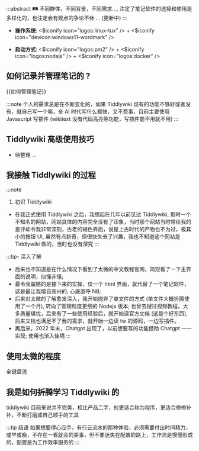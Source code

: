:::abstract
🛤️ 不同群体，不同背景，不同需求..., 注定了笔记软件的选择和使用是多样化的，也注定会有观点的争论不休 ... (更新中)
:::


* __操作系统__:  <$iconify icon="logos:linux-tux" /> + <$iconify icon="devicon:windows11-wordmark" />

* __启动方式__: <$iconify icon="logos:pm2" /> + <$iconify icon="logos:nodejs" /> + <$iconify icon="logos:docker" />


## 如何记录并管理笔记的 ?

{{如何管理笔记}}

:::note
个人的需求总是在不断变化的，如果 Tiddlywiki 现有的功能不够好或者没有，就自己写一个嘛，全 AI 时代写什么都快，又不费事，目前主要使用 Javascript 写插件 (wikitext 没有代码高亮等功能，写插件能不用就不用)
:::

## Tiddlywiki 高级使用技巧

- 待整理 ...

## 我接触 Tiddlywiki 的过程

:::note
1. 初识 Tiddlywiki
* 在我正式使用 Tiddlywiki 之后，我想起在几年以前见过 Tiddlywiki, 那时一个不知名的网站，网站具体的内容完全没有了印象，当时那个网站当时带给我的差评却令我非常深刻，古老的褐色界面，说是上古时代的产物也不为过，极其小的按钮 UI, 虽然有点新奇，但很快失去了兴趣，我也不知道这个网站是 Tiddlywiki 做的，当时也没有深究
:::

:::tip- 深入了解
* 后来也不知道是在什么情况下看到了太微的中文教程官网，简短看了一下主界面的说明，似懂非懂;
* 最令我震撼的是接下来的实操，仅一个 html 界面，就代替了一个笔记软件，这是最让我暗自高兴的; 心底直呼 NB; 
* 后来对太微的了解愈发深入，我开始抛弃了单文件的方式 (单文件大概折腾使用了一个月), 转向了管理粒度更细的 Nodejs 版本; 也曾去搜过视频教程，大多质量堪忧，后来有了一些使用经验后，就开始读官方文档 (这是个好东西), 后来文档也满足不了我的需求，就开始一边读 tw 的源码，一边写插件。
* 再后来，2022 年末，Chatgpt 出现了，以前想要写的功能借助 Chatgpt 一一实现; 使用也渐入佳境
:::

## 使用太微的程度

全键盘流

## 我是如何~~折腾~~学习 Tiddlywiki 的

tiddlywiki 目前来说并不完美，相比产品二字，他更适合称为程序，更适合修修补补，不断打磨成自己顺手的工具


:::tip 结语
如果想要得心应手，有行云流水的那种体验，必须需要付出时间精力，或早或晚，不存在一看就会的美事，但不要迷失在配置的路上，工作流是慢慢形成的，配置是为工作效率服务的
:::